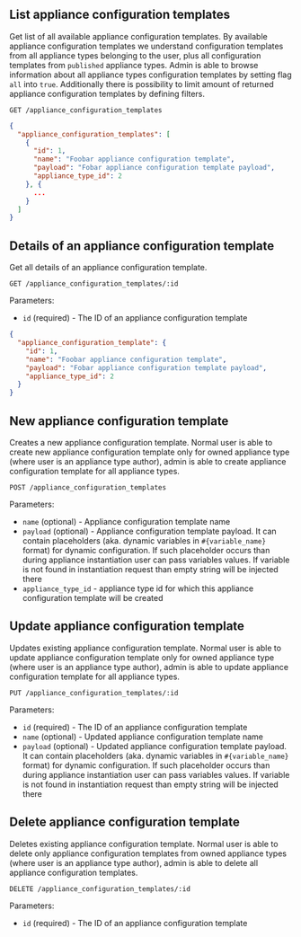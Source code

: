 ## List appliance configuration templates

Get list of all available appliance configuration templates. By available appliance configuration templates we understand configuration templates from all appliance types belonging to the user, plus all configuration templates from `published` appliance types. Admin is able to browse information about all appliance types configuration templates by setting flag `all` into `true`. Additionally there is possibility to limit amount of returned appliance configuration templates by defining filters.


```
GET /appliance_configuration_templates
```

```json
{
  "appliance_configuration_templates": [
    {
      "id": 1,
      "name": "Foobar appliance configuration template",
      "payload": "Fobar appliance configuration template payload",
      "appliance_type_id": 2
    }, {
      ...
    }
  ]
}
```

## Details of an appliance configuration template

Get all details of an appliance configuration template.

```
GET /appliance_configuration_templates/:id
```

Parameters:

+ `id` (required) - The ID of an appliance configuration template

```json
{
  "appliance_configuration_template": {
    "id": 1,
    "name": "Foobar appliance configuration template",
    "payload": "Fobar appliance configuration template payload",
    "appliance_type_id": 2
  }
}
```

## New appliance configuration template

Creates a new appliance configuration template. Normal user is able to create new appliance configuration template only for owned appliance type (where user is an appliance type author), admin is able to create appliance configuration template for all appliance types.

```
POST /appliance_configuration_templates
```

Parameters:

+ `name` (optional) - Appliance configuration template name
+ `payload` (optional) - Appliance configuration template payload. It can contain placeholders (aka. dynamic variables in `#{variable_name}` format) for dynamic configuration. If such placeholder occurs than during appliance instantiation user can pass variables values. If variable is not found in instantiation request than empty string will be injected there
+ `appliance_type_id` - appliance type id for which this appliance configuration template will be created

## Update appliance configuration template

Updates existing appliance configuration template. Normal user is able to update appliance configuration template only for owned appliance type (where user is an appliance type author), admin is able to update appliance configuration template for all appliance types.

```
PUT /appliance_configuration_templates/:id
```

Parameters:

+ `id` (required) - The ID of an appliance configuration template
+ `name` (optional) - Updated appliance configuration template name
+ `payload` (optional) - Updated appliance configuration template payload. It can contain placeholders (aka. dynamic variables in `#{variable_name}` format) for dynamic configuration. If such placeholder occurs than during appliance instantiation user can pass variables values. If variable is not found in instantiation request than empty string will be injected there

## Delete appliance configuration template

Deletes existing appliance configuration template. Normal user is able to delete only appliance configuration templates from owned appliance types (where user is an appliance type author), admin is able to delete all appliance configuration templates.

```
DELETE /appliance_configuration_templates/:id
```

Parameters:

+ `id` (required) - The ID of an appliance configuration template